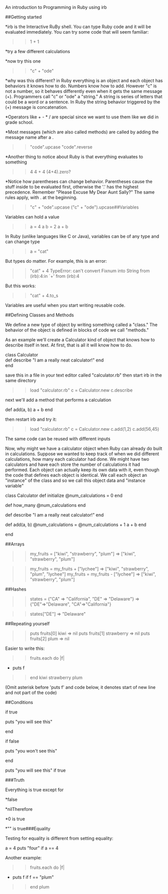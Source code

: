An introduction to Programming in Ruby using irb


##Getting started



*irb is the Interactive RuBy shell.  You can type Ruby code and it will be evaluated immediately. You can try some code that will seem familiar:


>>1 + 1


*try a few different calculations


*now try this one


>>"c" + "ode"


*why was this different? in Ruby everything is an object and each object has behaviors it knows how to do.  Numbers know how to add.  However "c" is not a number, so it behaves differently even when it gets the same message (+).  Programmers call "c" or "ode" a "string." A string is series of letters that could be a word or a sentence.  In Ruby the string behavior triggered by the (+) message is concatenation.


*Operators like + - * / are special since we want to use them like we did in grade school.


*Most messages (which are also called methods) are called by adding the message name after a .


>>"code".upcase
"code".reverse


*Another thing to notice about Ruby is that everything evaluates to something


>>4
4 + 4
(4+4).zero?


*Notice how parentheses can change behavior. Parentheses cause the stuff inside to be evaluated first, otherwise the '.' has the highest precedence.  Remember "Please Excuse My Dear Aunt Sally?" The same rules apply, with . at the beginning.


>>"c" + "ode".upcase
("c" + "ode").upcase##Variables



Variables can hold a value


>> a = 4
>> a
>> b = 2
>> a + b


In Ruby (unlike languages like C or Java), variables can be of any type and can change type


>> a = "cat"


But types do matter.  For example, this is an error:


>> "cat" + 4
TypeError: can't convert Fixnum into String
from (irb):4:in `+'
from (irb):4


But this works:


>> "cat" + 4.to_s


Variables are useful when you start writing reusable code.


##Defining Classes and Methods



We define a new type of object by writing something called a "class." The behavior of the object is defined in blocks of code we call "methods."


As an example we'll create a Calculator kind of object that knows how to describe itself in text.  At first, that is all it will know how to do.


class Calculator    
  def describe
   "I am a really neat calculator!"
  end   
end


save this in a file in your text editor called "calculator.rb" then start irb in the same directory


>> load "calculator.rb"
>> c = Calculator.new
>> c.describe


next we'll add a method that performs a calculation


def add(a, b)
  a + b
end


then restart irb and try it:


>> load "calculator.rb"
>> c = Calculator.new
>> c.add(1,2)
>> c.add(56,45)


The same code can be reused with different inputs


Now, why might we have a calculator object when Ruby can already do built in calculations.  Suppose we wanted to keep track of when we did different calculations, how many each calculator had done.  We might have two calculators and have each store the number of calculations it had performed.  Each object can actually keep its own data with it, even though the code that defines each object is identical.  We call each object an "instance" of the class and so we call this object data and "instance variable"


class Calculator
  def initialize
    @num_calculations = 0
  end

  def how_many
    @num_calculations
  end

  def describe
    "I am a really neat calculator!"
  end

  def add(a, b)
    @num_calculations = @num_calculations + 1
    a + b
  end

end


##Arrays



>> my_fruits = ["kiwi", "strawberry", "plum"]
=> ["kiwi", "strawberry", "plum"]

>> my_fruits = my_fruits + ["lychee"]
=> ["kiwi", "strawberry", "plum", "lychee"]
>> my_fruits = my_fruits - ["lychee"]
=> ["kiwi", "strawberry", "plum"]


##Hashes



>> states = {"CA" => "California", "DE" => "Delaware"}
=> {"DE"=>"Delaware", "CA"=>"California"}

>> states["DE"]
=> "Delaware"


##Repeating yourself



>> puts fruits[0]
kiwi
=> nil
>> puts fruits[1]
strawberry
=> nil
>> puts fruits[2]
plum
=> nil


Easier to write this:


>> fruits.each do |f|
* puts f
>> end
kiwi
strawberry
plum


(Omit asterisk before 'puts f' and code below, it denotes start of new line and not part of the code)


##Conditions



if true


puts "you will see this"


end


if false


puts "you won't see this"


end


puts "you will see this" if true


###Truth



Everything is true except for


*false


*nilTherefore


*0 is true


*"" is true###Equality



Testing for equality is different from setting equality:


a = 4
   puts "four" if a == 4


Another example:


>> fruits.each do |f|
*   puts f if f == "plum"
>> end
plum